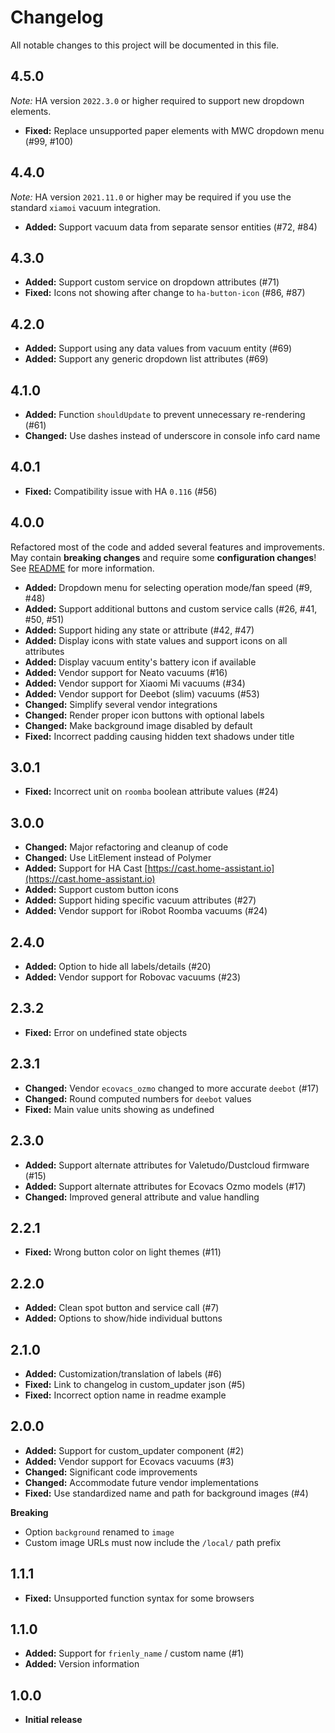 # Changelog
All notable changes to this project will be documented in this file.

## 4.5.0

*Note:* HA version `2022.3.0` or higher required to support new dropdown elements.

- **Fixed:** Replace unsupported paper elements with MWC dropdown menu (#99, #100)

## 4.4.0

*Note:* HA version `2021.11.0` or higher may be required if you use the standard `xiamoi` vacuum integration.

- **Added:** Support vacuum data from separate sensor entities (#72, #84)

## 4.3.0

- **Added:** Support custom service on dropdown attributes (#71)
- **Fixed:** Icons not showing after change to `ha-button-icon` (#86, #87)

## 4.2.0

- **Added:** Support using any data values from vacuum entity (#69)
- **Added:** Support any generic dropdown list attributes (#69)

## 4.1.0

- **Added:** Function `shouldUpdate` to prevent unnecessary re-rendering (#61)
- **Changed:** Use dashes instead of underscore in console info card name

## 4.0.1

- **Fixed:** Compatibility issue with HA `0.116` (#56)

## 4.0.0

Refactored most of the code and added several features and improvements.
May contain **breaking changes** and require some **configuration changes**!
See [README](https://github.com/benct/lovelace-xiaomi-vacuum-card) for more information.

- **Added:** Dropdown menu for selecting operation mode/fan speed (#9, #48)
- **Added:** Support additional buttons and custom service calls (#26, #41, #50, #51)
- **Added:** Support hiding any state or attribute (#42, #47)
- **Added:** Display icons with state values and support icons on all attributes
- **Added:** Display vacuum entity's battery icon if available
- **Added:** Vendor support for Neato vacuums (#16)
- **Added:** Vendor support for Xiaomi Mi vacuums (#34)
- **Added:** Vendor support for Deebot (slim) vacuums (#53)
- **Changed:** Simplify several vendor integrations
- **Changed:** Render proper icon buttons with optional labels
- **Changed:** Make background image disabled by default
- **Fixed:** Incorrect padding causing hidden text shadows under title

## 3.0.1

- **Fixed:** Incorrect unit on `roomba` boolean attribute values (#24)

## 3.0.0

- **Changed:** Major refactoring and cleanup of code
- **Changed:** Use LitElement instead of Polymer
- **Added:** Support for HA Cast [https://cast.home-assistant.io](https://cast.home-assistant.io)
- **Added:** Support custom button icons
- **Added:** Support hiding specific vacuum attributes (#27)
- **Added:** Vendor support for iRobot Roomba vacuums (#24)

## 2.4.0

- **Added:** Option to hide all labels/details (#20)
- **Added:** Vendor support for Robovac vacuums (#23)

## 2.3.2

- **Fixed:** Error on undefined state objects

## 2.3.1

- **Changed:** Vendor `ecovacs_ozmo` changed to more accurate `deebot` (#17)
- **Changed:** Round computed numbers for `deebot` values
- **Fixed:** Main value units showing as undefined

## 2.3.0

- **Added:** Support alternate attributes for Valetudo/Dustcloud firmware (#15)
- **Added:** Support alternate attributes for Ecovacs Ozmo models (#17)
- **Changed:** Improved general attribute and value handling

## 2.2.1

- **Fixed:** Wrong button color on light themes (#11)

## 2.2.0

- **Added:** Clean spot button and service call (#7)
- **Added:** Options to show/hide individual buttons

## 2.1.0

- **Added:** Customization/translation of labels (#6)
- **Fixed:** Link to changelog in custom_updater json (#5)
- **Fixed:** Incorrect option name in readme example

## 2.0.0

- **Added:** Support for custom_updater component (#2)
- **Added:** Vendor support for Ecovacs vacuums (#3)
- **Changed:** Significant code improvements
- **Changed:** Accommodate future vendor implementations
- **Fixed:** Use standardized name and path for background images (#4)

**Breaking**
- Option `background` renamed to `image`
- Custom image URLs must now include the `/local/` path prefix

## 1.1.1

- **Fixed:** Unsupported function syntax for some browsers

## 1.1.0

- **Added:** Support for `frienly_name` / custom name (#1)
- **Added:** Version information

## 1.0.0

- **Initial release**
